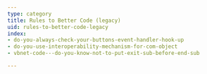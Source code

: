 ```yaml
---
type: category
title: Rules to Better Code (legacy)
uid: rules-to-better-code-legacy
index:
- do-you-always-check-your-buttons-event-handler-hook-up
- do-you-use-interoperability-mechanism-for-com-object
- vbnet-code---do-you-know-not-to-put-exit-sub-before-end-sub

---
```

​​

